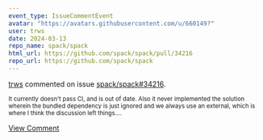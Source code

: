 ```yaml
---
event_type: IssueCommentEvent
avatar: "https://avatars.githubusercontent.com/u/660149?"
user: trws
date: 2024-03-13
repo_name: spack/spack
html_url: https://github.com/spack/spack/pull/34216
repo_url: https://github.com/spack/spack
---
```


<a href='https://github.com/trws' target='_blank'>trws</a> commented on issue <a href='https://github.com/spack/spack/pull/34216' target='_blank'>spack/spack#34216</a>.

<small>It currently doesn't pass CI, and is out of date.  Also it never implemented the solution wherein the bundled dependency is just ignored and we always use an external, which is where I think the discussion left things....</small>

<a href='https://github.com/spack/spack/pull/34216' target='_blank'>View Comment</a>
